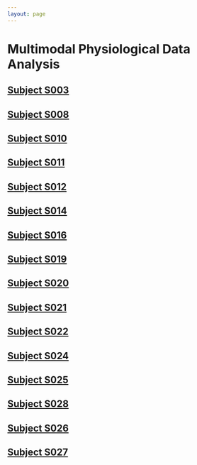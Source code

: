 ```yaml
---
layout: page
---
```


# Multimodal Physiological Data Analysis

## [Subject S003](./data/s003/README.md)

## [Subject S008](./data/s008/README.md)

## [Subject S010](./data/s010/README.md)

## [Subject S011](./data/s011/README.md)

## [Subject S012](./data/s012/README.md)

## [Subject S014](./data/s014/README.md)

## [Subject S016](./data/s016/README.md)

## [Subject S019](./data/s019/README.md)

## [Subject S020](./data/s020/README.md)

## [Subject S021](./data/s021/README.md)

## [Subject S022](./data/s022/README.md)

## [Subject S024](./data/s024/README.md)

## [Subject S025](./data/s025/README.md)

## [Subject S028](./data/s028/README.md)

## [Subject S026](./data/s026/README.md)

## [Subject S027](./data/s027/README.md)


